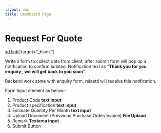 ```yaml
---
layout: doc
title: Dashboard Page
---
```

# Request For Quote

[xd link](https://xd.adobe.com/view/25e79356-f9a3-45d3-81b7-155829757ccf-70b4/screen/9cb648fb-429a-4f8c-bd84-169bfc30a579){:target="_blank"}

Write a form to collect data from client, after submit form will pop up a notification to confirm subited. Notification text as “**Thank you for you enquiry , we will get back to you soon**”.

Backend work same with enquiry form, relaetd will receive this notification.



Form Input element as below:-
1. Product Code **text input**
2. Product specification **text input**
3. Estimate Quantity Per Month **text input**
4. Upload Document (Prevvious Purchase Order/Invoice) **File Uplaod**
5. Remark **Textarea input**
6. Submit Button

